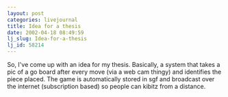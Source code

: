 ```yaml
---
layout: post
categories: livejournal
title: Idea for a thesis
date: 2002-04-18 08:49:59
lj_slug: Idea-for-a-thesis
lj_id: 58214
---
```

So, I've come up with an idea for my thesis. Basically, a system that takes a pic of a go board after every move (via a web cam thingy) and identifies the piece placed. The game is automatically stored in sgf and broadcast over the internet (subscription based) so people can kibitz from a distance.
